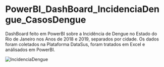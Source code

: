 
# PowerBI_DashBoard_IncidenciaDengue_CasosDengue

DashBoard feito em PowerBI sobre a Incidência de Dengue no Estado do Rio de Janeiro nos Anos de 2018 e 2019, separados por cidade. 
Os dados foram coletados na Plataforma DataSus, foram tratados em Excel e análisados em PowerBI.

![IncidenciaDengue](https://user-images.githubusercontent.com/65344071/120474658-d6161880-c37e-11eb-8078-e711692032a6.png)
